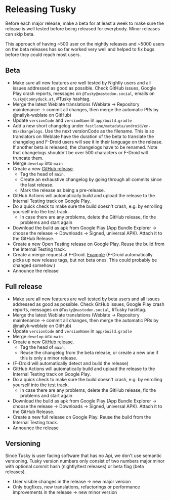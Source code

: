 # Releasing Tusky

Before each major release, make a beta for at least a week to make sure the release is well tested before being released for everybody. Minor releases can skip beta.

This approach of having ~500 user on the nightly releases and ~5000 users on the beta releases has so far worked very well and helped to fix bugs before they could reach most users.

## Beta

- Make sure all new features are well tested by Nightly users and all issues addressed as good as possible. Check GitHub issues, Google Play crash reports, messages on `@Tusky@mastodon.social`, emails on `tusky@connyduck.at`, #Tusky hashtag.
- Merge the latest Weblate translations (Weblate -> Repository maintenance -> commit all changes, then merge the automatic PRs by @nailyk-weblate on GitHub)
- Update `versionCode` and `versionName` in `app/build.gradle`
- Add a new short changelog under `fastlane/metadata/android/en-US/changelogs`. Use the next versionCode as the filename. This is so translators on Weblate have the duration of the beta to translate the changelog and F-Droid users will see it in their language on the release. If another beta is released, the changelogs have to be renamed. Note that changelogs shouldn't be over 500 characters or F-Droid will truncate them.
- Merge `develop` into `main`
- Create a new [GitHub release](https://github.com/tuskyapp/Tusky/releases).
  - Tag the head of `main`.
  - Create an exhaustive changelog by going through all commits since the last release.
  - Mark the release as being a pre-release.
- GitHub Actions will automatically build and upload the release to the Internal Testing track on Google Play.
- Do a quick check to make sure the build doesn't crash, e.g. by enrolling yourself into the test track.
    - In case there are any problems, delete the GitHub release, fix the problems and start again
- Download the build as apk from Google Play (App Bundle Explorer -> choose the release -> Downloads -> Signed, universal APK). Attach it to the GitHub Release.
- Create a new Open Testing release on Google Play. Reuse the build from the Internal Testing track.
- Create a merge request at F-Droid. [Example](https://gitlab.com/fdroid/fdroiddata/-/merge_requests/11218) (F-Droid automatically picks up new release tags, but not beta ones. This could probably be changed somehow.)
- Announce the release

## Full release

- Make sure all new features are well tested by beta users and all issues addressed as good as possible. Check GitHub issues, Google Play crash reports, messages on `@Tusky@mastodon.social`, #Tusky hashtag.
- Merge the latest Weblate translations (Weblate -> Repository maintenance -> commit all changes, then merge the automatic PRs by @nailyk-weblate on GitHub)
- Update `versionCode` and `versionName` in `app/build.gradle`
- Merge `develop` into `main`
- Create a new [GitHub release](https://github.com/tuskyapp/Tusky/releases).
  - Tag the head of `main`.
  - Reuse the changelog from the beta release, or create a new one if this is only a minor release.
- (F-Droid will automatically detect and build the release)
- GitHub Actions will automatically build and upload the release to the Internal Testing track on Google Play.
- Do a quick check to make sure the build doesn't crash, e.g. by enrolling yourself into the test track.
    - In case there are any problems, delete the GitHub release, fix the problems and start again
- Download the build as apk from Google Play (App Bundle Explorer -> choose the release -> Downloads -> Signed, universal APK). Attach it to the GitHub Release.
- Create a new full release on Google Play. Reuse the build from the Internal Testing track.
- Announce the release

## Versioning

Since Tusky is user facing software that has no Api, we don't use semantic versioning. Tusky version numbers only consist of two numbers major.minor with optional commit hash (nightly/test releases) or beta flag (beta releases).
- User visible changes in the release -> new major version
- Only bugfixes, new translations, refactorings or performance improvements in the release -> new minor version
